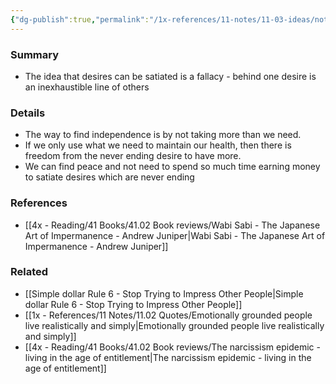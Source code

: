 ```yaml
---
{"dg-publish":true,"permalink":"/1x-references/11-notes/11-03-ideas/not-be-a-slave-to-idea-that-our-desires-can-be-satiated/","title":"Not be a slave to idea that our desires can be satiated","created":"2022-11-27T23:16:21.000+03:00","updated":"2024-02-14T20:18:26.521+03:00"}
---
```



### Summary
- The idea that desires can be satiated is a fallacy - behind one desire is an inexhaustible line of others

### Details
- The way to find independence is by not taking more than we need.
- If we only use what we need to maintain our health, then there is freedom from the never ending desire to have more.
- We can find peace and not need to spend so much time earning money to satiate desires which are never ending

### References
- [[4x - Reading/41 Books/41.02 Book reviews/Wabi Sabi - The Japanese Art of Impermanence - Andrew Juniper\|Wabi Sabi - The Japanese Art of Impermanence - Andrew Juniper]]

### Related
- [[Simple dollar Rule 6 - Stop Trying to Impress Other People\|Simple dollar Rule 6 - Stop Trying to Impress Other People]]
- [[1x - References/11 Notes/11.02 Quotes/Emotionally grounded people live realistically and simply\|Emotionally grounded people live realistically and simply]]
- [[4x - Reading/41 Books/41.02 Book reviews/The narcissism epidemic - living in the age of entitlement\|The narcissism epidemic - living in the age of entitlement]]
